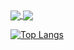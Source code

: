 
<a href="https://github-readme-stats.">
  <img align="center" src="https://github-readme-stats.vercel.app/api?username=kev6070&show_icons=true&theme=radical" />
</a>


<a href="https://github.com/anuraghazra/convoychat">
  <img align="center" src="https://github-readme-stats.vercel.app/api/top-langs/?username=kev6070&langs_count=8&theme=radical&show_icons=truel)](https://github.com/anuraghazra/github-readme-stats" />
</a>


[![Top Langs](https://github-readme-stats.vercel.app/api/top-langs/?username=kev6070&langs_count=8)](https://github.com/kev6070/github-readme-stats)



